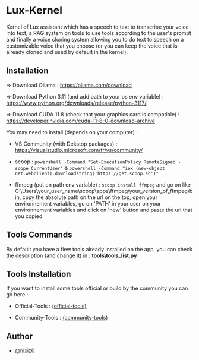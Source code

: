 # Lux-Kernel

Kernel of Lux assistant which has a speech to text to transcribe your voice into text, a RAG system on tools to use tools according to the user's prompt and finally a voice cloning system allowing you to do text to speech on a customizable voice that you choose (or you can keep the voice that is already cloned and used by default in the kernel).


## Installation

=> Download Ollama : https://ollama.com/download

=> Download Python 3.11 (and add path to your os env variable) : https://www.python.org/downloads/release/python-3117/

=> Download CUDA 11.8 (check that your graphics card is compatible) : https://developer.nvidia.com/cuda-11-8-0-download-archive

You may need to install (depends on your computer) : 
- VS Community (with Dekstop packages) : https://visualstudio.microsoft.com/fr/vs/community/

- scoop : ```powershell -Command "Set-ExecutionPolicy RemoteSigned -scope CurrentUser"``` & ```powershell -Command "iex (new-object net.webclient).downloadstring('https://get.scoop.sh')"```

- ffmpeg (put on path env variable) : ```scoop install ffmpeg``` and go on like C:\Users\your_user_name\scoop\apps\ffmpeg\your_version_of_ffmpeg\bin, copy the absolute path on the url on the top, open your environnement variables, go on 'PATH' in your user on your environnement variables and click on 'new' button and paste the url that you copied


## Tools Commands 

By default you have a fiew tools already installed on the app, you can check the description (and change it) in : 
**tools\tools_list.py**


## Tools Installation

If you want to install some tools official or build by the community you can go here : 

- Official-Tools : [(official-tools)](https://github.com/nixiz0/Lux-Tools/tree/official-tools)

- Community-Tools : [(community-tools)](https://github.com/nixiz0/Lux-Tools/tree/community-tools)


## Author

- [@nixiz0](https://github.com/nixiz0)
